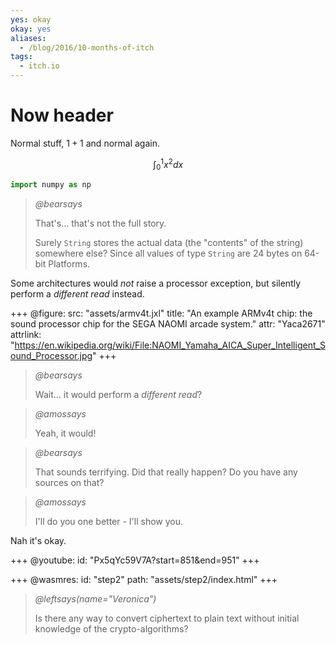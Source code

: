 ```yaml
---
yes: okay
okay: yes
aliases:
  - /blog/2016/10-months-of-itch
tags:
  - itch.io
---
```


# Now header

Normal stuff, $1 + 1$ and normal again.

$$
\int_0^1 x^2 dx
$$

```python
import numpy as np
```

> *@bearsays*
>
> That's... that's not the full story.
>
> Surely `String` stores the actual data (the "contents" of the string)
> somewhere else? Since all values of type `String` are 24 bytes on 64-bit
> Platforms.

Some architectures would *not* raise a processor exception, but silently
perform a *different read* instead.

+++
@figure:
  src: "assets/armv4t.jxl"
  title: "An example ARMv4t chip: the sound processor chip for the SEGA NAOMI arcade system."
  attr: "Yaca2671"
  attrlink: "https://en.wikipedia.org/wiki/File:NAOMI_Yamaha_AICA_Super_Intelligent_Sound_Processor.jpg"
+++

> *@bearsays*
>
> Wait... it would perform a *different read*?

> *@amossays*
>
> Yeah, it would!

> *@bearsays*
>
> That sounds terrifying. Did that really happen? Do you have any sources on
> that?

> *@amossays*
>
> I'll do you one better - I'll show you.

Nah it's okay.

+++
@youtube:
  id: "Px5qYc59V7A?start=851&end=951"
+++

+++
@wasmres:
  id: "step2"
  path: "assets/step2/index.html"
+++

> *@leftsays(name="Veronica")*
>
> Is there any way to convert ciphertext to plain text without initial knowledge of the crypto-algorithms?
